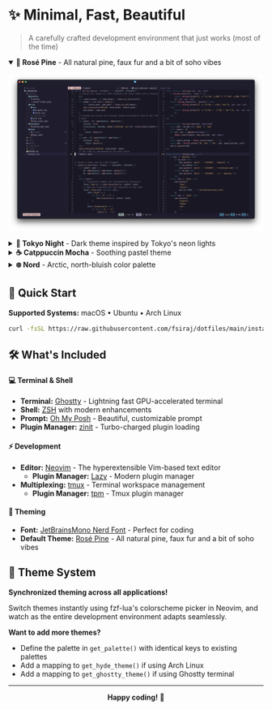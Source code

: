 # ✨ Minimal, Fast, Beautiful

> A carefully crafted development environment that just works (most of the time)

<details open>
<summary><strong>🌹 Rosé Pine</strong> - All natural pine, faux fur and a bit of soho vibes</summary>

![Rose Pine Theme](assets/rosepine-main.png)

</details>

<details>
<summary><strong>🌙 Tokyo Night</strong> - Dark theme inspired by Tokyo's neon lights</summary>

![Tokyo Night Theme](assets/tokyonight-night.png)

</details>

<details>
<summary><strong>☕ Catppuccin Mocha</strong> - Soothing pastel theme</summary>

![Catppuccin Mocha Theme](assets/catppuccin-mocha.png)

</details>

<details>
<summary><strong>❄️ Nord</strong> - Arctic, north-bluish color palette</summary>

![Nord Theme](assets/nord.png)

</details>

## 🚀 Quick Start

**Supported Systems:** macOS • Ubuntu • Arch Linux

```bash
curl -fsSL https://raw.githubusercontent.com/fsiraj/dotfiles/main/install.sh | sh
```

## 🛠️ What's Included

#### 💻 **Terminal & Shell**

- **Terminal:** [Ghostty](https://ghostty.org/) - Lightning fast GPU-accelerated terminal
- **Shell:** [ZSH](https://www.zsh.org/) with modern enhancements
- **Prompt:** [Oh My Posh](https://ohmyposh.dev/) - Beautiful, customizable prompt
- **Plugin Manager:** [zinit](https://github.com/zdharma-continuum/zinit) - Turbo-charged plugin loading

#### ⚡ **Development**

- **Editor:** [Neovim](https://neovim.io/) - The hyperextensible Vim-based text editor
  - **Plugin Manager:** [Lazy](https://github.com/folke/lazy.nvim) - Modern plugin manager
- **Multiplexing:** [tmux](https://github.com/tmux/tmux) - Terminal workspace management
  - **Plugin Manager:** [tpm](https://github.com/tmux-plugins/tpm) - Tmux plugin manager

#### 🎨 **Theming**

- **Font:** [JetBrainsMono Nerd Font](https://github.com/ryanoasis/nerd-fonts/tree/master/patched-fonts/JetBrainsMono) - Perfect for coding
- **Default Theme:** [Rosé Pine](https://rosepinetheme.com/) - All natural pine, faux fur and a bit of soho vibes

## 🌈 Theme System

**Synchronized theming across all applications!**

Switch themes instantly using fzf-lua's colorscheme picker in Neovim, and watch as the entire development environment adapts seamlessly.

**Want to add more themes?**

- Define the palette in `get_palette()` with identical keys to existing palettes
- Add a mapping to `get_hyde_theme()` if using Arch Linux
- Add a mapping to `get_ghostty_theme()` if using Ghostty terminal

---

<div align="center">

**Happy coding!** 🎉

</div>
